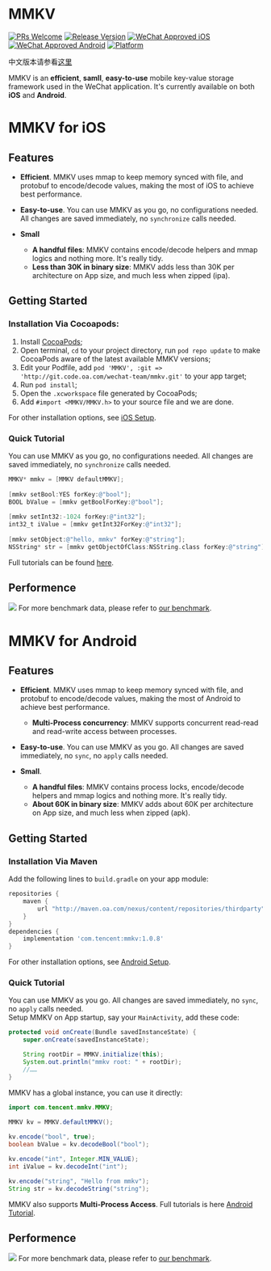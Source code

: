 # MMKV

[![PRs Welcome](https://img.shields.io/badge/PRs-welcome-brightgreen.svg)](http://git.code.oa.com/wechat-team/mmkv/merge_requests) [![Release Version](https://img.shields.io/badge/release-1.0.8-brightgreen.svg)](http://git.code.oa.com/wechat-team/mmkv/tags) [![WeChat Approved iOS](https://img.shields.io/badge/Wechat_Approved_iOS-1.0.8-brightgreen.svg)](http://git.code.oa.com/wechat-team/mmkv/blob/master/iOS/readme.md) [![WeChat Approved Android](https://img.shields.io/badge/Wechat_Approved_Android-1.0.8-brightgreen.svg)](http://git.code.oa.com/wechat-team/mmkv/blob/master/Android/readme.md) [![Platform](https://img.shields.io/badge/Platform-%20iOS%20%7C%20Android-brightgreen.svg)](http://git.code.oa.com/wechat-team/mmkv/wikis/home)

中文版本请参看[这里][mmkv-wiki]

MMKV is an **efficient**, **samll**, **easy-to-use** mobile key-value storage framework used in the WeChat application. It's currently available on both **iOS** and **Android**.

# MMKV for iOS

## Features

* **Efficient**. MMKV uses mmap to keep memory synced with file, and protobuf to encode/decode values, making the most of iOS to achieve best performance.
 
* **Easy-to-use**. You can use MMKV as you go, no configurations needed. All changes are saved immediately, no `synchronize` calls needed.

* **Small**
  * **A handful files**: MMKV contains encode/decode helpers and mmap logics and nothing more. It's really tidy.
  * **Less than 30K in binary size**: MMKV adds less than 30K per architecture on App size, and much less when zipped (ipa).

## Getting Started

### Installation Via Cocoapods:
  1. Install [CocoaPods](https://guides.cocoapods.org/using/getting-started.html);
  2. Open terminal, `cd` to your project directory, run `pod repo update` to make CocoaPods aware of the latest available MMKV versions;
  3. Edit your Podfile, add `pod 'MMKV', :git => 'http://git.code.oa.com/wechat-team/mmkv.git'` to your app target;
  4. Run `pod install`;
  5. Open the `.xcworkspace` file generated by CocoaPods;
  6. Add `#import <MMKV/MMKV.h>` to your source file and we are done.

For other installation options, see [iOS Setup](http://git.code.oa.com/wechat-team/mmkv/wikis/iOS_setup).

### Quick Tutorial
You can use MMKV as you go, no configurations needed. All changes are saved immediately, no `synchronize` calls needed.

```objective-c
MMKV* mmkv = [MMKV defaultMMKV];
    
[mmkv setBool:YES forKey:@"bool"];
BOOL bValue = [mmkv getBoolForKey:@"bool"];
    
[mmkv setInt32:-1024 forKey:@"int32"];
int32_t iValue = [mmkv getInt32ForKey:@"int32"];
    
[mmkv setObject:@"hello, mmkv" forKey:@"string"];
NSString* str = [mmkv getObjectOfClass:NSString.class forKey:@"string"];
```

Full tutorials can be found [here](http://git.code.oa.com/wechat-team/mmkv/wikis/iOS_tutorial).

## Performence
![](http://imgcache.oa.com/photos/31601/o_50039ad6ca11f1599c84ac529ff4530a.jpg)
For more benchmark data, please refer to [our benchmark](http://git.code.oa.com/wechat-team/mmkv/wikis/iOS_benchmark).

# MMKV for Android

## Features

* **Efficient**. MMKV uses mmap to keep memory synced with file, and protobuf to encode/decode values, making the most of Android to achieve best performance.
  * **Multi-Process concurrency**: MMKV supports concurrent read-read and read-write access between processes.

* **Easy-to-use**. You can use MMKV as you go. All changes are saved immediately, no `sync`, no `apply` calls needed.

* **Small**.
  * **A handful files**: MMKV contains process locks, encode/decode helpers and mmap logics and nothing more. It's really tidy.
  * **About 60K in binary size**: MMKV adds about 60K per architecture on App size, and much less when zipped (apk).


## Getting Started

### Installation Via Maven
Add the following lines to `build.gradle` on your app module:

```gradle
repositories {
    maven {
        url "http://maven.oa.com/nexus/content/repositories/thirdparty"
    }
}
dependencies {
    implementation 'com.tencent:mmkv:1.0.8'
}
```

For other installation options, see [Android Setup](http://git.code.oa.com/wechat-team/mmkv/wikis/android_setup).

### Quick Tutorial
You can use MMKV as you go. All changes are saved immediately, no `sync`, no `apply` calls needed.  
Setup MMKV on App startup, say your `MainActivity`, add these code:

```Java
protected void onCreate(Bundle savedInstanceState) {
    super.onCreate(savedInstanceState);

    String rootDir = MMKV.initialize(this);
    System.out.println("mmkv root: " + rootDir);
    //……
}
```

MMKV has a global instance, you can use it directly:

```Java
import com.tencent.mmkv.MMKV;
    
MMKV kv = MMKV.defaultMMKV();

kv.encode("bool", true);
boolean bValue = kv.decodeBool("bool");

kv.encode("int", Integer.MIN_VALUE);
int iValue = kv.decodeInt("int");

kv.encode("string", "Hello from mmkv");
String str = kv.decodeString("string");
```

MMKV also supports **Multi-Process Access**. Full tutorials is here [Android Tutorial](http://git.code.oa.com/wechat-team/mmkv/wikis/android_tutorial).

## Performence
![](http://imgcache.oa.com/photos/31601/o_bb215f7fd392321793e6564128d4bd03.jpg)
For more benchmark data, please refer to [our benchmark](http://git.code.oa.com/wechat-team/mmkv/wikis/android_benchmark).


[install-carthage]: https://github.com/Carthage/Carthage#installing-carthage
[mmkv-wiki]: ./readme_cn.md
[mmkv-docs-ios]: http://git.code.oa.com/wechat-team/mmkv/wikis/home
[mmkv-docs-android]: http://git.code.oa.com/wechat-team/mmkv/wikis/home
[iOS-tutorial]: http://git.code.oa.com/wechat-team/mmkv/wikis/home/iOS-macOS-Tutorial
[Benchmark-iOS]: http://git.code.oa.com/wechat-team/mmkv/wikis/home/mmkv-iOS-benchmark
[Benchmark-Android]: http://git.code.oa.com/wechat-team/mmkv/wikis/home/mmkv-Android-benchmark
